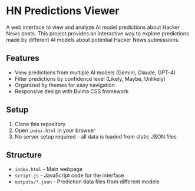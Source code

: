 # HN Predictions Viewer

A web interface to view and analyze AI model predictions about Hacker News posts. This project provides an interactive way to explore predictions made by different AI models about potential Hacker News submissions.

## Features

- View predictions from multiple AI models (Gemini, Claude, GPT-4)
- Filter predictions by confidence level (Likely, Maybe, Unlikely)
- Organized by themes for easy navigation
- Responsive design with Bulma CSS framework

## Setup

1. Clone this repository
2. Open `index.html` in your browser
3. No server setup required - all data is loaded from static JSON files

## Structure

- `index.html` - Main webpage
- `script.js` - JavaScript code for the interface
- `outputs/*.json` - Prediction data files from different models
